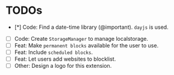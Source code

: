 # TODOs

- [*] Code: Find a date-time library (@important). `dayjs` is used.
- [ ] Code: Create `StorageManager` to manage localstorage.
- [ ] Feat: Make `permanent blocks` available for the user to use.
- [ ] Feat: Include `scheduled blocks`.
- [ ] Feat: Let users add websites to blocklist.
- [ ] Other: Design a logo for this extension.